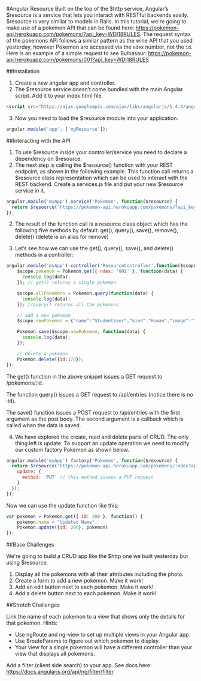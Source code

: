 #Angular Resource
Built on the top of the $http service, Angular’s $resource is a service that lets you interact with RESTful backends easily. $resource is very similar to models in Rails. In this tutorial, we're going to make use of a pokemon API that can be found here: https://pokemon-api.herokuapp.com/pokemons/?api_key=WDI18RULES. The request syntax of the pokemons API follows a similar pattern as the wine API that you used yesterday, however Pokemon are accessed via the `ndex` number, not the `id`. Here is an example of a simple request to see Bulbasaur: [https://pokemon-api.herokuapp.com/pokemons/001?api_key=WDI18RULES
](https://pokemon-api.herokuapp.com/pokemons/001?api_key=WDI18RULES
)

##Installation

1. Create a new angular app and controller.
2. The $resource service doesn’t come bundled with the main Angular script. Add it to your index.html file.

```html
<script src="https://ajax.googleapis.com/ajax/libs/angularjs/1.4.4/angular-resource.min.js"></script>
```
3. Now you need to load the $resource module into your application.

```javascript
angular.module('app', ['ngResource']);
```

##Interacting with the API

1. To use $resource inside your controller/service you need to declare a dependency on $resource. 
2. The next step is calling the $resource() function with your REST endpoint, as shown in the following example. This function call returns a $resource class representation which can be used to interact with the REST backend. Create a services.js file and put your new $resource service in it.

```javascript
angular.module('myApp').service('Pokemon', function($resource) {
  return $resource('https://pokemon-api.herokuapp.com/pokemons/?api_key=WDI18RULES');
});
```
2. The result of the function call is a resource class object which has the following five methods by default: get(), query(), save(), remove(), delete() (delete is an alias for remove)

3. Let’s see how we can use the get(), query(), save(), and delete() methods in a controller:

```javascript
angular.module('myApp').controller('ResourceController',function($scope, Pokemon) {
    $scope.pokemon = Pokemon.get({ ndex: '001' }, function(data) {
      console.log(data);
    }); // get() returns a single pokemon

    $scope.allPokemons = Pokemon.query(function(data) {
      console.log(data);
    }); //query() returns all the pokemons

    // add a new pokemon
    $scope.newPokemon = {"name":"Studentsaur","kind":"Human","image":"","ndex":"178"};

    Pokemon.save($scope.newPokemon, function(data) {
      console.log(data);
    });

    // delete a pokemon
    Pokemon.delete({id:178});
});
```
The get() function in the above snippet issues a GET request to /pokemons/:id.

The function query() issues a GET request to /api/entries (notice there is no :id).

The save() function issues a POST request to /api/entries with the first argument as the post body. The second argument is a callback which is called when the data is saved.

4. We have explored the create, read and delete parts of CRUD. The only thing left is update. To support an update operation we need to modify our custom factory Pokemon as shown below.

```javascript
angular.module('myApp').factory('Pokemon', function($resource) {
  return $resource('https://pokemon-api.herokuapp.com/pokemons/:ndex?api_key=WDI18RULES', { id: '@_id' }, {
    update: {
      method: 'PUT' // this method issues a PUT request
    }
  });
});
```

Now we can use the update function like this:

```javascript
var pokemon = Pokemon.get({ id: 200 }, function() {
    pokemon.name = "Updated Name";
    Pokemon.update({id: 200}, pokemon)
});
```

##Base Challenges

We're going to build a CRUD app like the $http one we built yesterday but using $resource.

1. Display all the pokemons with all their attributes including the photo.
2. Create a form to add a new pokemon. Make it work!
3. Add an edit button next to each pokemon. Make it work!
4. Add a delete button next to each pokemon. Make it work!

##Stretch Challenges

Link the name of each pokemon to a view that shows only the details for that pokemon. Hints:

 - Use ngRoute and ng-view to set up multiple views in your Angular app.
 - Use $routeParams to figure out which pokemon to display.
 - Your view for a single pokemon will have a different controller than your view that displays all pokemons.

Add a filter (client side search) to your app. See docs here: https://docs.angularjs.org/api/ng/filter/filter
